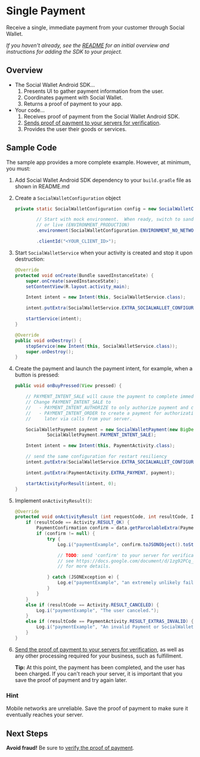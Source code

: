 Single Payment
==============

Receive a single, immediate payment from your customer through Social Wallet.

_If you haven't already, see the [README](../README.md) for an initial overview and instructions for adding the SDK to your project._

Overview
--------

* The Social Wallet Android SDK...
    1. Presents UI to gather payment information from the user.
    2. Coordinates payment with Social Wallet.
    3. Returns a proof of payment to your app.
* Your code...
    1. Receives proof of payment from the Social Wallet Android SDK.
    2. [Sends proof of payment to your servers for verification](https://docs.google.com/document/d/1zg92PCq_8by1ZGDWMhFD6kAC-_Irrq88iNyCL79M_m4/edit?usp=sharing).
    3. Provides the user their goods or services.

Sample Code
-----------

The sample app provides a more complete example. However, at minimum, you must:

1. Add Social Wallet Android SDK dependency to your `build.gradle` file as shown in README.md

1. Create a `SocialWalletConfiguration` object
    ```java
    private static SocialWalletConfiguration config = new SocialWalletConfiguration()

            // Start with mock environment.  When ready, switch to sandbox (ENVIRONMENT_SANDBOX)
            // or live (ENVIRONMENT_PRODUCTION)
            .environment(SocialWalletConfiguration.ENVIRONMENT_NO_NETWORK)

            .clientId("<YOUR_CLIENT_ID>");
    ```

2. Start `SocialWalletService` when your activity is created and stop it upon destruction:

    ```java
    @Override
    protected void onCreate(Bundle savedInstanceState) {
        super.onCreate(savedInstanceState);
        setContentView(R.layout.activity_main);

        Intent intent = new Intent(this, SocialWalletService.class);

        intent.putExtra(SocialWalletService.EXTRA_SOCIALWALLET_CONFIGURATION, config);

        startService(intent);
    }

    @Override
    public void onDestroy() {
        stopService(new Intent(this, SocialWalletService.class));
        super.onDestroy();
    }
    ```

3. Create the payment and launch the payment intent, for example, when a button is pressed:

    ```java
    public void onBuyPressed(View pressed) {

        // PAYMENT_INTENT_SALE will cause the payment to complete immediately.
        // Change PAYMENT_INTENT_SALE to 
        //   - PAYMENT_INTENT_AUTHORIZE to only authorize payment and capture funds later.
        //   - PAYMENT_INTENT_ORDER to create a payment for authorization and capture
        //     later via calls from your server.

        SocialWalletPayment payment = new SocialWalletPayment(new BigDecimal("1.75"), "MYR", "sample item",
                SocialWalletPayment.PAYMENT_INTENT_SALE);

        Intent intent = new Intent(this, PaymentActivity.class);

        // send the same configuration for restart resiliency
        intent.putExtra(SocialWalletService.EXTRA_SOCIALWALLET_CONFIGURATION, config);

        intent.putExtra(PaymentActivity.EXTRA_PAYMENT, payment);

        startActivityForResult(intent, 0);
    }
    ```

4. Implement `onActivityResult()`:

    ```java
    @Override
    protected void onActivityResult (int requestCode, int resultCode, Intent data) {
        if (resultCode == Activity.RESULT_OK) {
            PaymentConfirmation confirm = data.getParcelableExtra(PaymentActivity.EXTRA_RESULT_CONFIRMATION);
            if (confirm != null) {
                try {
                    Log.i("paymentExample", confirm.toJSONObject().toString(4));

                    // TODO: send 'confirm' to your server for verification.
                    // see https://docs.google.com/document/d/1zg92PCq_8by1ZGDWMhFD6kAC-_Irrq88iNyCL79M_m4/edit?usp=sharing
                    // for more details.

                } catch (JSONException e) {
                    Log.e("paymentExample", "an extremely unlikely failure occurred: ", e);
                }
            }
        }
        else if (resultCode == Activity.RESULT_CANCELED) {
            Log.i("paymentExample", "The user canceled.");
        }
        else if (resultCode == PaymentActivity.RESULT_EXTRAS_INVALID) {
            Log.i("paymentExample", "An invalid Payment or SocialWalletConfiguration was submitted. Please see the docs.");
        }
    }
    ```

5. [Send the proof of payment to your servers for verification](https://docs.google.com/document/d/1zg92PCq_8by1ZGDWMhFD6kAC-_Irrq88iNyCL79M_m4/edit?usp=sharing),
   as well as any other processing required for your business, such as fulfillment.

   **Tip:** At this point, the payment has been completed, and the user
   has been charged. If you can't reach your server, it is important that you save the proof
   of payment and try again later.

### Hint

Mobile networks are unreliable. Save the proof of payment to make sure it eventually reaches your server.

Next Steps
----------

**Avoid fraud!** Be sure to [verify the proof of payment](https://docs.google.com/document/d/1zg92PCq_8by1ZGDWMhFD6kAC-_Irrq88iNyCL79M_m4/edit?usp=sharing).
